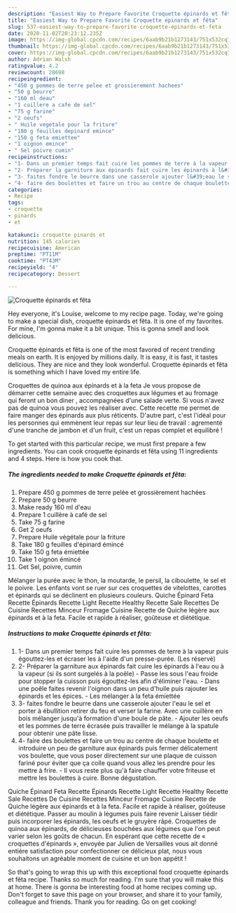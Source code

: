 ```yaml
---
description: "Easiest Way to Prepare Favorite Croquette épinards et fêta"
title: "Easiest Way to Prepare Favorite Croquette épinards et fêta"
slug: 537-easiest-way-to-prepare-favorite-croquette-epinards-et-feta
date: 2020-11-02T20:23:12.235Z
image: https://img-global.cpcdn.com/recipes/6aab9b21b1273143/751x532cq70/croquette-epinards-et-feta-photo-principale-de-la-recette.jpg
thumbnail: https://img-global.cpcdn.com/recipes/6aab9b21b1273143/751x532cq70/croquette-epinards-et-feta-photo-principale-de-la-recette.jpg
cover: https://img-global.cpcdn.com/recipes/6aab9b21b1273143/751x532cq70/croquette-epinards-et-feta-photo-principale-de-la-recette.jpg
author: Adrian Walsh
ratingvalue: 4.2
reviewcount: 28698
recipeingredient:
- "450 g pommes de terre pelee et grossierement hachees"
- "50 g beurre"
- "160 ml deau"
- "1 cuillere a cafe de sel"
- "75 g farine"
- "2 oeufs"
- " Huile vegetale pour la friture"
- "180 g feuilles depinard emince"
- "150 g feta emiettee"
- "1 oignon emince"
- " Sel poivre cumin"
recipeinstructions:
- "1- Dans un premier temps fait cuire les pommes de terre à la vapeur puis égouttez-les et écraser les à l&#39;aide d&#39;un presse-purée. (Les réservé)"
- "2- Préparer la garniture aux épinards fait cuire les épinards à l&#39;eau ou à la vapeur (si ils sont surgelés à la poêle) Passe les sous l&#39;eau froide pour stopper la cuisson puis égouttez-les afin d&#39;éliminer l&#39;eau.  Dans une poêle faites revenir l&#39;oignon dans un peu d&#39;huile puis rajouter les épinards et les épices. Les mélanger à la feta émiettée"
- "3- faites fondre le beurre dans une casserole ajouter l&#39;eau le sel et porter à ébullition retirer du feu et verser la farine. Avec une cuillère en bois mélanger jusqu&#39;à formation d&#39;une boule de pâte. Ajouter les oeufs et les pommes de terre écrasée puis travailler le mélange à la spatule pour obtenir une pâte lisse."
- "4- faire des boulettes et faire un trou au centre de chaque boulette et introduire un peu de garniture aux épinards puis fermer délicatement vos boulette, que vous poser directement sur une plaque de cuisson fariné pour éviter que ça colle quand vous allez les prendre pour les mettre à frire. Il vous reste plus qu&#39;à faire chauffer votre friteuse et mettre les boulettes à cuire. Bonne dégustation."
categories:
- Recipe
tags:
- croquette
- pinards
- et

katakunci: croquette pinards et 
nutrition: 145 calories
recipecuisine: American
preptime: "PT11M"
cooktime: "PT43M"
recipeyield: "4"
recipecategory: Dessert

---
```



![Croquette épinards et fêta](https://img-global.cpcdn.com/recipes/6aab9b21b1273143/751x532cq70/croquette-epinards-et-feta-photo-principale-de-la-recette.jpg)

Hey everyone, it's Louise, welcome to my recipe page. Today, we're going to make a special dish, croquette épinards et fêta. It is one of my favorites. For mine, I'm gonna make it a bit unique. This is gonna smell and look delicious.

Croquette épinards et fêta is one of the most favored of recent trending meals on earth. It is enjoyed by millions daily. It is easy, it is fast, it tastes delicious. They are nice and they look wonderful. Croquette épinards et fêta is something which I have loved my entire life.

Croquettes de quinoa aux épinards et à la feta Je vous propose de démarrer cette semaine avec des croquettes aux légumes et au fromage qui feront un bon diner , accompagnées d&#39;une salade verte. Si vous n&#39;avez pas de quinoa vous pouvez les réaliser avec. Cette recette me permet de faire manger des épinards aux plus réticents. D&#39;autre part, c&#39;est l&#39;idéal pour les personnes qui emmènent leur repas sur leur lieu de travail : agrementé d&#39;une tranche de jambon et d&#39;un fruit, c&#39;est un repas complet et equilibré !


To get started with this particular recipe, we must first prepare a few ingredients. You can cook croquette épinards et fêta using 11 ingredients and 4 steps. Here is how you cook that.

<!--inarticleads1-->

##### The ingredients needed to make Croquette épinards et fêta:

1. Prepare 450 g pommes de terre pelée et grossièrement hachées
1. Prepare 50 g beurre
1. Make ready 160 ml d&#39;eau
1. Prepare 1 cuillère à café de sel
1. Take 75 g farine
1. Get 2 oeufs
1. Prepare  Huile végétale pour la friture
1. Take 180 g feuilles d&#39;épinard émincé
1. Take 150 g feta émiettée
1. Take 1 oignon émincé
1. Get  Sel, poivre, cumin


Mélanger la purée avec le thon, la moutarde, le persil, la ciboulette, le sel et le poivre. Les enfants vont se ruer sur ces croquettes de vitelottes, carottes et épinards qui se déclinent en plusieurs couleurs. Quiche Épinard Feta Recette Épinards Recette Light Recette Healthy Recette Sale Recettes De Cuisine Recettes Minceur Fromage Cuisine Recette de Quiche légère aux épinards et à la feta. Facile et rapide à réaliser, goûteuse et diététique. 

<!--inarticleads2-->

##### Instructions to make Croquette épinards et fêta:

1. 1- Dans un premier temps fait cuire les pommes de terre à la vapeur puis égouttez-les et écraser les à l&#39;aide d&#39;un presse-purée. (Les réservé)
1. 2- Préparer la garniture aux épinards fait cuire les épinards à l&#39;eau ou à la vapeur (si ils sont surgelés à la poêle) - Passe les sous l&#39;eau froide pour stopper la cuisson puis égouttez-les afin d&#39;éliminer l&#39;eau.  - Dans une poêle faites revenir l&#39;oignon dans un peu d&#39;huile puis rajouter les épinards et les épices. - Les mélanger à la feta émiettée
1. 3- faites fondre le beurre dans une casserole ajouter l&#39;eau le sel et porter à ébullition retirer du feu et verser la farine. Avec une cuillère en bois mélanger jusqu&#39;à formation d&#39;une boule de pâte. - Ajouter les oeufs et les pommes de terre écrasée puis travailler le mélange à la spatule pour obtenir une pâte lisse.
1. 4- faire des boulettes et faire un trou au centre de chaque boulette et introduire un peu de garniture aux épinards puis fermer délicatement vos boulette, que vous poser directement sur une plaque de cuisson fariné pour éviter que ça colle quand vous allez les prendre pour les mettre à frire. - Il vous reste plus qu&#39;à faire chauffer votre friteuse et mettre les boulettes à cuire. Bonne dégustation.


Quiche Épinard Feta Recette Épinards Recette Light Recette Healthy Recette Sale Recettes De Cuisine Recettes Minceur Fromage Cuisine Recette de Quiche légère aux épinards et à la feta. Facile et rapide à réaliser, goûteuse et diététique. Passer au moulin à légumes puis faire revenir Laisser tiédir puis incorporer les épinards, les oeufs et le gruyère râpé. Croquettes de quinoa aux épinards, de délicieuses bouchées aux légumes que l&#39;on peut varier selon les goûts de chacun. En espérant que cette recette de « croquettes d&#39;épinards », envoyée par Julien de Versailles vous ait donné entière satisfaction pour confectionner ce délicieux plat, nous vous souhaitons un agréable moment de cuisine et un bon appétit ! 

So that's going to wrap this up with this exceptional food croquette épinards et fêta recipe. Thanks so much for reading. I'm sure that you will make this at home. There is gonna be interesting food at home recipes coming up. Don't forget to save this page on your browser, and share it to your family, colleague and friends. Thank you for reading. Go on get cooking!
